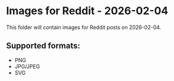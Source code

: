 # Images for Reddit - 2026-02-04

This folder will contain images for Reddit posts on 2026-02-04.

## Supported formats:
- PNG
- JPG/JPEG
- SVG

